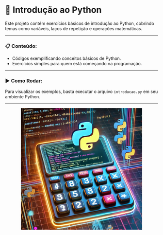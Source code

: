 # 🐍 **Introdução ao Python**

Este projeto contém exercícios básicos de introdução ao Python, cobrindo temas como variáveis, laços de repetição e operações matemáticas.

---

### 📋 **Conteúdo**:
- Códigos exemplificando conceitos básicos de Python.
- Exercícios simples para quem está começando na programação.

---

### ▶️ **Como Rodar**:
Para visualizar os exemplos, basta executar o arquivo `introducao.py` em seu ambiente Python.

---

<div align="center">
  <img src="https://github.com/oTalDoWaaase/meus-projetos/blob/main/assets/calculadora.png" alt="Imagem da Calculadora" width="400"/>
</div>
